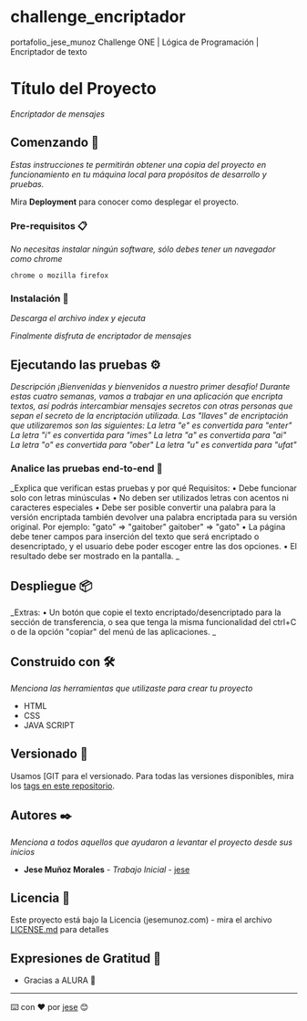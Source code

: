 # challenge_encriptador
portafolio_jese_munoz Challenge ONE | Lógica de Programación | Encriptador de texto
# Título del Proyecto

_Encriptador de mensajes_

## Comenzando 🚀

_Estas instrucciones te permitirán obtener una copia del proyecto en funcionamiento en tu máquina local para propósitos de desarrollo y pruebas._

Mira **Deployment** para conocer como desplegar el proyecto.


### Pre-requisitos 📋

_No necesitas instalar ningún software, sólo debes tener un navegador como chrome_

```
chrome o mozilla firefox
```

### Instalación 🔧

_Descarga el archivo index y ejecuta_

_Finalmente  disfruta de encriptador de mensajes_

## Ejecutando las pruebas ⚙️

_Descripción
¡Bienvenidas y bienvenidos a nuestro primer desafío!
Durante estas cuatro semanas, vamos a trabajar en una aplicación que encripta textos, así podrás intercambiar mensajes secretos con otras personas que sepan el secreto de la encriptación utilizada.
Las "llaves" de encriptación que utilizaremos son las siguientes:
La letra "e" es convertida para "enter"
La letra "i" es convertida para "imes"
La letra "a" es convertida para "ai"
La letra "o" es convertida para "ober"
La letra "u" es convertida para "ufat"_

### Analice las pruebas end-to-end 🔩

_Explica que verifican estas pruebas y por qué
 Requisitos:
•	Debe funcionar solo con letras minúsculas
•	No deben ser utilizados letras con acentos ni caracteres especiales
•	Debe ser posible convertir una palabra para la versión encriptada también devolver una palabra encriptada para su versión original.
Por ejemplo:
"gato" => "gaitober"
gaitober" => "gato"
•	La página debe tener campos para
inserción del texto que será encriptado o desencriptado, y el usuario debe poder escoger entre las dos opciones.
•	El resultado debe ser mostrado en la pantalla.
_

## Despliegue 📦

_Extras:
•	Un botón que copie el texto encriptado/desencriptado para la sección de transferencia, o sea que tenga la misma funcionalidad del ctrl+C o de la opción "copiar" del menú de las aplicaciones.
_

## Construido con 🛠️

_Menciona las herramientas que utilizaste para crear tu proyecto_

* HTML
* CSS
* JAVA SCRIPT

## Versionado 📌

Usamos [GIT para el versionado. Para todas las versiones disponibles, mira los [tags en este repositorio](https://github.com/jesemunoz/challenge_encriptador).

## Autores ✒️

_Menciona a todos aquellos que ayudaron a levantar el proyecto desde sus inicios_

* **Jese Muñoz Morales** - *Trabajo Inicial* - [jese](https://github.com/jesemunoz)


## Licencia 📄

Este proyecto está bajo la Licencia (jesemunoz.com) - mira el archivo [LICENSE.md](LICENSE.md) para detalles

## Expresiones de Gratitud 🎁

* Gracias a ALURA 📢

---
⌨️ con ❤️ por [jese](https://github.com/jesemunoz) 😊
